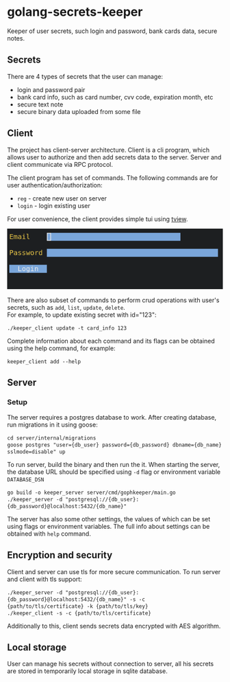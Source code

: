 # golang-secrets-keeper
Keeper of user secrets, such login and password, bank cards data, secure notes.  

## Secrets
There are 4 types of secrets that the user can manage:
 - login and password pair
 - bank card info, such as card number, cvv code, expiration month, etc
 - secure text note
 - secure binary data uploaded from some file

## Client
The project has client-server architecture. Client is a cli program, which allows user to authorize and then add secrets data to the server.
Server and client communicate via RPC protocol.  

The client program has set of commands. The following commands are for user authentication/authorization:  
- `reg` - create new user on server  
- `login` - login existing user  

For user convenience, the client provides simple tui using [tview](https://github.com/rivo/tview).  

![Alt text](login_screen.png?raw=true "Login page")

There are also subset of commands to perform crud operations with user's secrets, such as `add`, `list`, `update`, `delete`.  
For example, to update existing secret with id="123":  
```
./keeper_client update -t card_info 123
```

Complete information about each command and its flags can be obtained using the help command, for example:
```
keeper_client add --help
```

## Server
### Setup
The server requires a postgres database to work. After creating database, run migrations in it using goose:
```
cd server/internal/migrations
goose postgres "user={db_user} password={db_password} dbname={db_name} sslmode=disable" up
```
To run server, build the binary and then run the it. When starting the server, the database URL should be specified using `-d` flag or environment variable `DATABASE_DSN`
```
go build -o keeper_server server/cmd/gophkeeper/main.go
./keeper_server -d "postgresql://{db_user}:{db_password}@localhost:5432/{db_name}"
```
The server has also some other settings, the values of which can be set using flags or environment variables. The full info about settings can be obtained with `help` command.

## Encryption and security
Client and server can use tls for more secure communication.
To run server and client with tls support:
```
./keeper_server -d "postgresql://{db_user}:{db_password}@localhost:5432/{db_name}" -s -c {path/to/tls/certificate} -k {path/to/tls/key}
./keeper_client -s -c {path/to/tls/certificate}
```
Additionally to this, client sends secrets data encrypted with AES algorithm.

## Local storage
User can manage his secrets without connection to server, all his secrets are stored in temporarily local storage in sqlite database.
